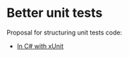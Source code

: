 # Better unit tests

Proposal for structuring unit tests code:
  - [In C# with xUnit](https://github.com/es-repo/better-unit-tests/tree/main/InCSharpWithXUnit)
